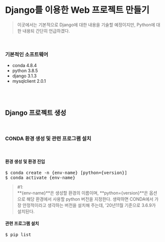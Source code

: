 # Django를 이용한 Web 프로젝트 만들기

> 이곳에서는 기본적으로 Django에 대한 내용을 기술할 예정이지만, Python에 대한 내용되 간단히 언급하겠다.

<br/>

### 기본적인 소프트웨어 
* conda 4.8.4
* python 3.8.5
* django 3.1.3
* mysqlclient 2.0.1

<br/><br/>

## Django 프로젝트 생성
<br/>

### CONDA 환경 생성 및 관련 프로그램 설치
<br/>

#### 환경 생성 및 환경 진입
<pre>$ conda create -n {env-name} [python={version}]                             #1
$ conda activate {env-name}                                                 #2</pre>
> #1: <br/>
> **{env-name}**은 생성할 환경의 이름이며, **python={version}**은 옵션으로 해당 환경에서 사용할 python 버전을 지정한다.  생략하면 CONDA에서 가장 안정적이라고 생각하는 버전을 설치해 주는데, '20년11월 기준으로 3.6.9가 설치된다.

#### 관련 프로그램 설치
<pre>$ pip list</pre>

